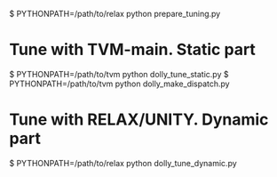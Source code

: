 



$ PYTHONPATH=/path/to/relax python prepare_tuning.py

# Tune with TVM-main. Static part
$ PYTHONPATH=/path/to/tvm python dolly_tune_static.py
$ PYTHONPATH=/path/to/tvm python dolly_make_dispatch.py

# Tune with RELAX/UNITY. Dynamic part
$ PYTHONPATH=/path/to/relax python dolly_tune_dynamic.py